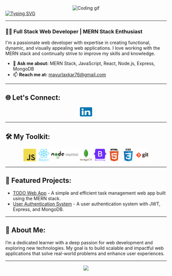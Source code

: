 <div align="center">
  <img src="https://user-images.githubusercontent.com/55389276/140866485-8fb1c876-9a8f-4d6a-98dc-08c4981eaf70.gif" alt="Coding gif" width="400"/>
</div>

<a href="https://git.io/typing-svg">
  <img src="https://readme-typing-svg.herokuapp.com?font=Fira+Code&pause=1000&color=00C3FF&width=450&lines=Mayur+Lakshkar+%7EMERN+Developer" alt="Typing SVG"/>
</a>

---

### 👨‍💻 Full Stack Web Developer | MERN Stack Enthusiast

I'm a passionate web developer with expertise in creating functional, dynamic, and visually appealing web applications. I love working with the MERN stack and continually strive to improve my skills and knowledge.

- 💬 **Ask me about:** MERN Stack, JavaScript, React, Node.js, Express, MongoDB
- 📫 **Reach me at:** mayurlaxkar76@gmail.com

---

## 🌐 Let's Connect:

<p align="center">
  <a href="https://www.linkedin.com/in/mayur-lakshkar" target="_blank">
    <img src="https://raw.githubusercontent.com/devicons/devicon/master/icons/linkedin/linkedin-original.svg" alt="LinkedIn" height="30" width="40"/>
  </a>
</p>

---

## 🛠️ My Toolkit:

<div align="center">
  <img src="https://raw.githubusercontent.com/devicons/devicon/master/icons/javascript/javascript-original.svg" alt="JavaScript" width="40" height="40"/>
  <img src="https://raw.githubusercontent.com/devicons/devicon/master/icons/react/react-original-wordmark.svg" alt="React" width="40" height="40"/>
  <img src="https://raw.githubusercontent.com/devicons/devicon/master/icons/nodejs/nodejs-original-wordmark.svg" alt="Node.js" width="40" height="40"/>
  <img src="https://raw.githubusercontent.com/devicons/devicon/master/icons/express/express-original-wordmark.svg" alt="Express" width="40" height="40"/>
  <img src="https://raw.githubusercontent.com/devicons/devicon/master/icons/mongodb/mongodb-original-wordmark.svg" alt="MongoDB" width="40" height="40"/>
  <img src="https://raw.githubusercontent.com/devicons/devicon/master/icons/bootstrap/bootstrap-plain-wordmark.svg" alt="Bootstrap" width="40" height="40"/>
  <img src="https://raw.githubusercontent.com/devicons/devicon/master/icons/html5/html5-original-wordmark.svg" alt="HTML5" width="40" height="40"/>
  <img src="https://raw.githubusercontent.com/devicons/devicon/master/icons/css3/css3-original-wordmark.svg" alt="CSS3" width="40" height="40"/>
  <img src="https://raw.githubusercontent.com/devicons/devicon/master/icons/git/git-original-wordmark.svg" alt="Git" width="40" height="40"/>
</div>

---

## 📂 Featured Projects:

- [TODO Web App](https://github.com/mayur777-ui/TODO-APP) - A simple and efficient task management web app built using the MERN stack.
- [User Authentication System](https://github.com/mayur777-ui/Authentication-And-Authorization) - A user authentication system with JWT, Express, and MongoDB.

---

## 🚀 About Me:

I’m a dedicated learner with a deep passion for web development and exploring new technologies. My goal is to build scalable and impactful web applications that solve real-world problems and enhance user experiences.

---

<div align="center">
  <img src="https://readme-typing-svg.herokuapp.com?font=Fira+Code&color=00C3FF&width=500&height=50&lines=Empowering+Web+Development+with+MERN"/>
</div>
